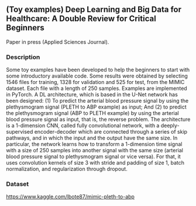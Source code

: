 ## (Toy examples) Deep Learning and Big Data for Healthcare: A Double Review for Critical Beginners 
Paper in press (Applied Sciences Journal).

### Description
Some toy examples have been developed to help the beginners to start with some introductory
available  code. Some results were obtained by selecting 1546 files for training, 1328 for validation and 525 for test, from the MIMIC dataset. Each file with a length of 250 samples. Examples are implemented in PyTorch. A DL architecture, which is based in the U-Net network has been designed:  (1) To predict the arterial blood pressure signal by using the plethysmogram signal (PLETH to ABP example) as input; And (2) to predict the plethysmogram signal (ABP to PLETH example) by using the arterial blood pressure signal as input, that is, the reverse problem. The architecture is a 1-dimension CNN, called fully convolutional network, with a deeply-supervised encoder-decoder which are connected through a series of skip pathways, and in which the input and the output have the same size. In particular, the network learns how to transform a 1-dimension time signal with a size of 250 samples into another signal with the same size (arterial blood pressure signal to plethysmogram signal or vice versa). For that, it uses convolution kernels of size 3 with stride and padding of size 1, batch normalization, and regularization through dropout.

### Dataset
https://www.kaggle.com/lbote87/mimic-pleth-to-abp
